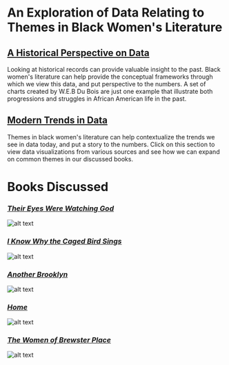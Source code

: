 # **An Exploration of Data Relating to Themes in Black Women's Literature**
## [A Historical Perspective on Data](https://aazariaz.github.io/historical)
Looking at historical records can provide valuable insight to the past.  Black women's literature can help provide the conceptual frameworks through which we view this data, and put perspective to the numbers.  A set of charts created by W.E.B Du Bois are just one example that illustrate both progressions and struggles in African American life in the past.

## [Modern Trends in Data](https://aazariaz.github.io/blob/master/modern)
Themes in black women's literature can help contextualize the trends we see in data today, and put a story to the numbers.  Click on this section to view data visualizations from various sources and see how we can expand on common themes in our discussed books.

# **Books Discussed**

### [*Their Eyes Were Watching God*](https://aazariaz.github.io/theireyes)
![alt text](https://github.com/aazariaz/aazariaz.github.io/blob/master/watching%20god.jpg?raw=true)

### [*I Know Why the Caged Bird Sings*](https://aazariaz.github.io/cagedbird)
![alt text](https://github.com/aazariaz/aazariaz.github.io/blob/master/bird%20sings.jpg?raw=true)

### [*Another Brooklyn*](https://aazariaz.github.io/brooklyn)
![alt text](https://github.com/aazariaz/aazariaz.github.io/blob/master/brook.jpg?raw=true)

### [*Home*](https://aazariaz.github.io/home)
![alt text](https://github.com/aazariaz/aazariaz.github.io/blob/master/home.jpg?raw=true)

### [*The Women of Brewster Place*](https://aazariaz.github.io/brewster)
![alt text](https://github.com/aazariaz/aazariaz.github.io/blob/master/brewster.jpg?raw=true)
